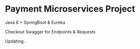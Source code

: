 # Payment Microservices Project

Java 8 + SpringBoot & Eureka

Checkout Swagger for Endpoints & Requests

Updating..